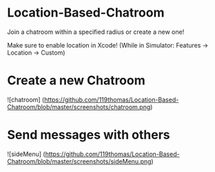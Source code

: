 # Location-Based-Chatroom
Join a chatroom within a specified radius or create a new one!


Make sure to enable location in Xcode! (While in Simulator: Features -> Location -> Custom)

# Create a new Chatroom
![chatroom]
(https://github.com/119thomas/Location-Based-Chatroom/blob/master/screenshots/chatroom.png)

# Send messages with others
![sideMenu]
(https://github.com/119thomas/Location-Based-Chatroom/blob/master/screenshots/sideMenu.png)

